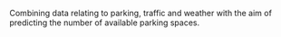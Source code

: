 Combining data relating to parking, traffic and weather with the aim of predicting the number of available parking spaces.
